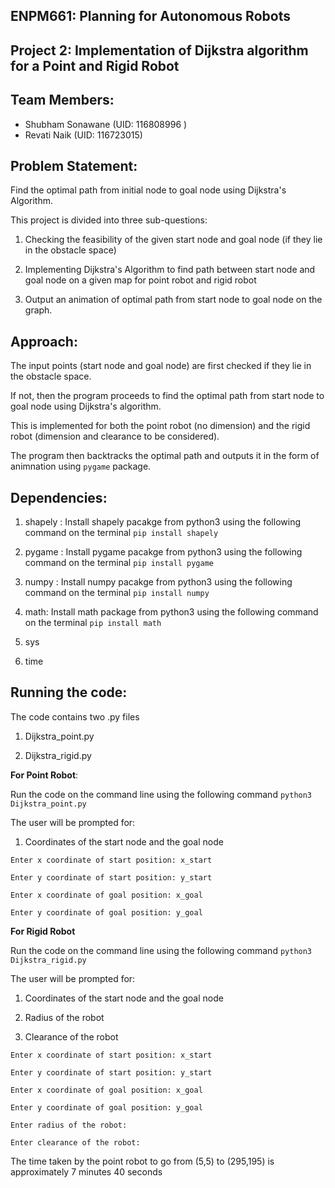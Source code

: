 ## **ENPM661: Planning for Autonomous Robots**

## **Project 2: Implementation of Dijkstra algorithm for a Point and Rigid Robot**

## **Team Members:**

  * Shubham Sonawane (UID: 116808996 )
  * Revati Naik (UID: 116723015)

## **Problem Statement:**
Find the optimal path from initial node to goal node using Dijkstra's Algorithm.



This project is divided into three sub-questions:

1. Checking the feasibility of the given start node and goal node (if they lie in the obstacle space)

2. Implementing Dijkstra's Algorithm to find path between start node and goal node on a given map for point robot and rigid robot

3. Output an animation of optimal path from start node to goal node on the graph. 

## **Approach:**

The input points (start node and goal node) are first checked if they lie in the obstacle space. 

If not, then the program proceeds to find the optimal path from start node to goal node using Dijkstra's algorithm. 

This is implemented for both the point robot (no dimension) and the rigid robot (dimension and clearance to be considered). 

The program then backtracks the optimal path and outputs it in the form of animnation using `pygame` package. 

## **Dependencies:**

1. shapely : Install shapely pacakge from python3 using the following command on the terminal  `pip install shapely`

2. pygame : Install pygame pacakge from python3 using the following command on the terminal  `pip install pygame`

3. numpy : Install numpy pacakge from python3 using the following command on the terminal  `pip install numpy`

4. math: Install math package from python3 using the following command on the terminal `pip install math`

5. sys

6. time

## **Running the code:**

The code contains two .py files

1. Dijkstra_point.py

2. Dijkstra_rigid.py


**For Point Robot**: 

Run the code on the command line using the following command `python3 Dijkstra_point.py`


The user will be prompted for:

1. Coordinates of the start node and the goal node 


`Enter x coordinate of start position: x_start`

`Enter y coordinate of start position: y_start`

`Enter x coordinate of goal position: x_goal`

`Enter y coordinate of goal position: y_goal`



**For Rigid Robot**

Run the code on the command line using the following command `python3 Dijkstra_rigid.py`

The user will be prompted for:

1. Coordinates of the start node and the goal node 

2. Radius of the robot

3. Clearance of the robot

`Enter x coordinate of start position: x_start`

`Enter y coordinate of start position: y_start`

`Enter x coordinate of goal position: x_goal`

`Enter y coordinate of goal position: y_goal`

`Enter radius of the robot: `

`Enter clearance of the robot:`

The time taken by the point robot to go from (5,5) to (295,195) is approximately 7 minutes 40 seconds
